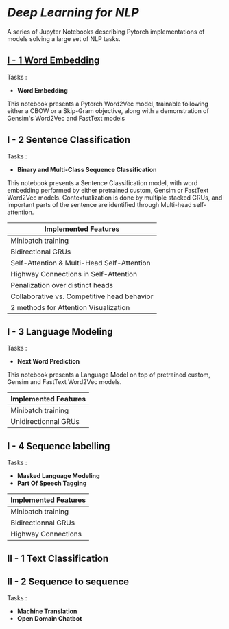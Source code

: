 # _Deep Learning for NLP_
A series of Jupyter Notebooks describing Pytorch implementations of models solving a large set of NLP tasks.



## [I - 1 Word Embedding]()

 Tasks :

- **Word Embedding**

This notebook presents a Pytorch Word2Vec model, trainable following either a CBOW or a Skip-Gram objective, along with a demonstration of Gensim's Word2Vec and FastText models

## I - 2 Sentence Classification

 Tasks :

- **Binary and Multi-Class Sequence Classification**

This notebook presents a Sentence Classification model, with word embedding performed by either pretrained custom, Gensim or FastText Word2Vec models. Contextualization is done by multiple stacked GRUs, and important parts of the sentence are identified through Multi-head self-attention.

| Implemented Features |
|-----|
| Minibatch training |
| Bidirectional GRUs |
| Self-Attention & Multi-Head Self-Attention |
| Highway Connections in Self-Attention |
| Penalization over distinct heads |
| Collaborative vs. Competitive head behavior |
| 2 methods for Attention Visualization |


## I - 3 Language Modeling

Tasks :

- **Next Word Prediction**

This notebook presents a Language Model on top of pretrained custom, Gensim and FastText Word2Vec models.

| Implemented Features |
|-----|
| Minibatch training |
| Unidirectionnal GRUs |

## I - 4 Sequence labelling

Tasks :

- **Masked Language Modeling**
- **Part Of Speech Tagging**


| Implemented Features |
|-----|
| Minibatch training |
| Bidirectionnal GRUs |
| Highway Connections |
 


## II - 1 Text Classification

## II - 2 Sequence to sequence

Tasks :

- **Machine Translation**
- **Open Domain Chatbot**

